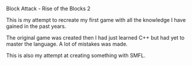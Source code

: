 Block Attack - Rise of the Blocks 2

This is my attempt to recreate my first game with all the knowledge I have gained in the past years.

The original game was created then I had just learned C++ but had yet to master the language. A lot of mistakes was made.

This is also my attempt at creating something with SMFL. 
